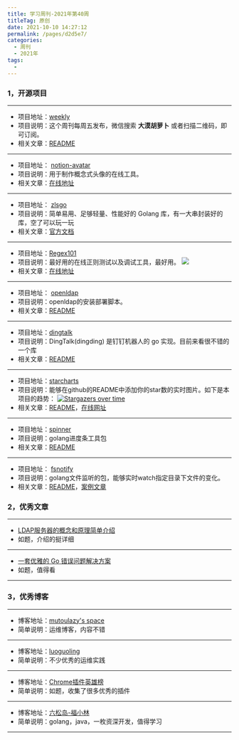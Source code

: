```yaml
---
title: 学习周刊-2021年第40周
titleTag: 原创
date: 2021-10-10 14:27:12
permalink: /pages/d2d5e7/
categories:
  - 周刊
  - 2021年
tags:
  - 
---
```


### **1，开源项目**

---

- 项目地址：[weekly](https://github.com/hapiman/weekly)
- 项目说明：这个周刊每周五发布，微信搜索 **大漠胡萝卜** 或者扫描二维码，即可订阅。
- 相关文章：[README](https://github.com/hapiman/weekly/blob/main/README.md)

---

- 项目地址： [notion-avatar](https://github.com/Mayandev/notion-avatar)
- 项目说明：用于制作概念式头像的在线工具。
- 相关文章：[在线地址](https://notion-avatar.vercel.app/zh)

---

- 项目地址：  [zlsgo](https://github.com/sohaha/zlsgo)
- 项目说明：简单易用、足够轻量、性能好的 Golang 库，有一大串封装好的库，空了可以玩一玩
- 相关文章：[官方文档](https://docs.73zls.com/zlsgo/#/)

---

- 项目地址：[Regex101](https://github.com/firasdib/Regex101)
- 项目说明：最好用的在线正则测试以及调试工具，最好用。
  ![](http://t.eryajf.net/imgs/2021/10/b382fd64388fcff3.png)
- 相关文章：[在线地址](https://regex101.com/)

---

- 项目地址：  [openldap](https://github.com/slzcc/openldap)
- 项目说明：openldap的安装部署脚本。
- 相关文章：[README](https://github.com/slzcc/openldap/blob/master/README.md)

---

- 项目地址：[dingtalk](https://github.com/CatchZeng/dingtalk)
- 项目说明：DingTalk(dingding) 是钉钉机器人的 go 实现。目前来看很不错的一个库
- 相关文章：[README](https://github.com/CatchZeng/dingtalk/blob/master/README.md)

---

- 项目地址：[starcharts](https://github.com/caarlos0/starcharts)
- 项目说明：能够在github的README中添加你的star数的实时图片。如下是本项目的趋势：
  [![Stargazers over time](https://starchart.cc/eryajf/eryajf.github.io.svg)](https://starchart.cc/eryajf/eryajf.github.io)
- 相关文章：[README](https://github.com/caarlos0/starcharts/blob/master/README.md)，[在线网址](https://starchart.cc/)

---

- 项目地址：[spinner](https://github.com/briandowns/spinner)
- 项目说明：golang进度条工具包
- 相关文章：[README](https://github.com/briandowns/spinner/blob/master/README.md)

---

- 项目地址： [fsnotify](https://github.com/fsnotify/fsnotify)
- 项目说明：golang文件监听的包，能够实时watch指定目录下文件的变化。
- 相关文章：[README](https://github.com/fsnotify/fsnotify/blob/master/README.md)，[案例文章](https://www.cnblogs.com/jkko123/p/7256927.html)

###  2，优秀文章

---

-  [LDAP服务器的概念和原理简单介绍](https://segmentfault.com/a/1190000002607140)
- 如题，介绍的挺详细

----

-  [一套优雅的 Go 错误问题解决方案](https://mp.weixin.qq.com/s/RFF2gSikqXiWXIaOxQZsxQ)
- 如题，值得看

---

### **3，优秀博客**

---

- 博客地址：[mutoulazy's space](https://mutoulazy.github.io/)
- 简单说明：运维博客，内容不错

----

- 博客地址：[luoguoling](https://blog.51cto.com/luoguoling)
- 简单说明：不少优秀的运维实践

---

- 博客地址：[Chrome插件英雄榜](https://zhaoolee.gitbooks.io/chrome/content/)
- 简单说明：如题，收集了很多优秀的插件

---

- 博客地址：[六松岛-福小林](https://www.lsdcloud.com/)
- 简单说明：golang，java，一枚资深开发，值得学习

---
